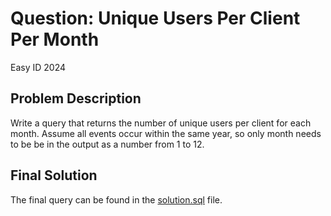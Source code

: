 # Question: Unique Users Per Client Per Month
Easy ID 2024

## Problem Description
Write a query that returns the number of unique users per client for each month. Assume all events occur within the same year, so only month needs to be be in the output as a number from 1 to 12.

## Final Solution
The final query can be found in the [solution.sql](./Solution.sql) file.